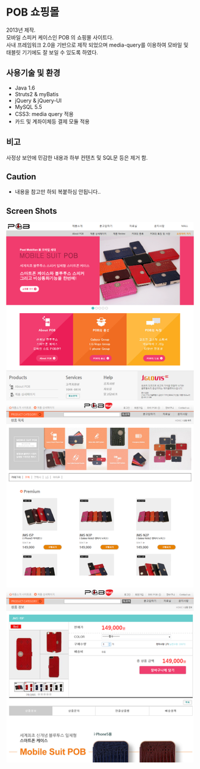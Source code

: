 # POB 쇼핑몰
2013년 제작.  
모바일 스피커 케이스인 POB 의 쇼핑몰 사이트다.  
사내 프레임워크 2.0을 기반으로 제작 되었으며 media-query를 이용하여 모바일 및 태블릿 기기에도 잘 보일 수 있도록 하였다.

## 사용기술 및 환경
* Java 1.6
* Struts2 & myBatis
* jQuery & jQuery-UI
* MySQL 5.5
* CSS3: media query 적용
* 카드 및 계좌이체등 결제 모듈 적용

## 비고
사정상 보안에 민감한 내용과 하부 컨텐츠 및 SQL문 등은 제거 함.

## Caution
- 내용을 참고만 하되 복붙하심 안됩니다..  

## Screen Shots
![](https://github.com/thesoncriel/pobmall/blob/master/screenshots/001.png)
![](https://github.com/thesoncriel/pobmall/blob/master/screenshots/002.png)
![](https://github.com/thesoncriel/pobmall/blob/master/screenshots/003.png)
